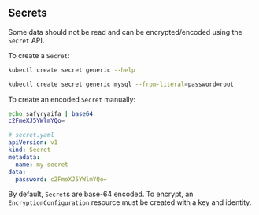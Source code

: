 ## Secrets

Some data should not be read and can be encrypted/encoded using the `Secret` API.

To create a `Secret`:

```bash
kubectl create secret generic --help

kubectl create secret generic mysql --from-literal=password=root
```

To create an encoded `Secret` manually:

```bash
echo safyryaifa | base64
c2FmeXJ5YWlmYQo=
```

```yaml
# secret.yaml
apiVersion: v1
kind: Secret
metadata:
  name: my-secret
data:
  password: c2FmeXJ5YWlmYQo=
```

By default, `Secret`s are base-64 encoded. To encrypt, an `EncryptionConfiguration` resource must be created with a key and identity.
